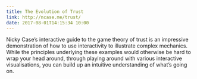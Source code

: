 ```yaml
---
title: The Evolution of Trust
link: http://ncase.me/trust/
date: 2017-08-01T14:15:34 10:00
---
```


Nicky Case’s interactive guide to the game theory of trust is an impressive demonstration of how to use interactivity to illustrate complex mechanics. While the principles underlying these examples would otherwise be hard to wrap your head around, through playing around with various interactive visualisations, you can build up an intuitive understanding of what’s going on. 
